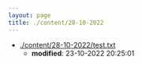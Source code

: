 ```yaml
---
layout: page
title: ./content/28-10-2022
---
```


* [./content/28-10-2022/test.txt](./test.txt)
	* **modified**: 23-10-2022 20:25:01
